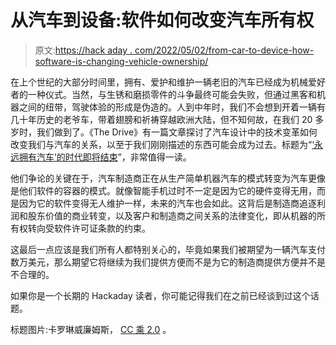 # 从汽车到设备:软件如何改变汽车所有权

> 原文:[https://hack aday . com/2022/05/02/from-car-to-device-how-software-is-changing-vehicle-ownership/](https://hackaday.com/2022/05/02/from-car-to-device-how-software-is-changing-vehicle-ownership/)

在上个世纪的大部分时间里，拥有、爱护和维护一辆老旧的汽车已经成为机械爱好者的一种仪式。当然，与生锈和磨损零件的斗争最终可能会失败，但通过黑客和机器之间的纽带，驾驶体验的形成是伪造的。人到中年时，我们不会想到开着一辆有几十年历史的老爷车，带着翅膀和祈祷穿越欧洲大陆，但不知何故，在我们 20 多岁时，我们做到了。《The Drive》有一篇文章探讨了汽车设计中的技术变革如何改变我们与汽车的关系，以至于我们刚刚描述的东西可能会成为过去。标题为“[‘永远拥有汽车’的时代即将结束](https://www.thedrive.com/news/the-era-of-the-car-you-own-forever-is-coming-to-an-end)”，非常值得一读。

他们争论的关键在于，汽车制造商正在从生产简单机器汽车的模式转变为汽车更像是他们软件的容器的模式。就像智能手机过时不一定是因为它的硬件变得无用，而是因为它的软件变得无人维护一样，未来的汽车也会如此。这背后是制造商追逐利润和股东价值的商业转变，以及客户和制造商之间关系的法律变化，即从机器的所有权转向受软件许可证条款的约束。

这最后一点应该是我们所有人都特别关心的，毕竟如果我们被期望为一辆汽车支付数万美元，那么期望它将继续为我们提供方便而不是为它的制造商提供方便并不是不合理的。

如果你是一个长期的 Hackaday 读者，你可能记得我们在之前已经谈到过这个话题。

标题图片:卡罗琳威廉姆斯， [CC 乘 2.0](https://commons.wikimedia.org/wiki/File:Pile_of_scrap_cars_(2143225359).jpg) 。